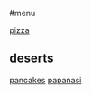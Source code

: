 #menu

[pizza](./recipes.pizza.md)


## deserts

[pancakes](./recipes/pancakes.md)
[papanasi](./recipes/papanasi.md)
